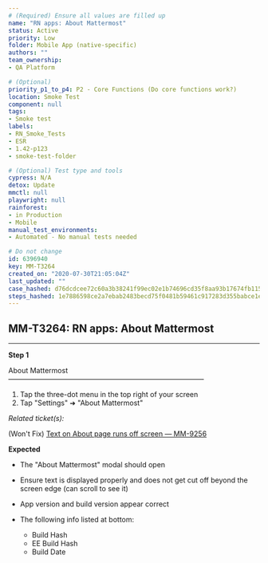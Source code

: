 ```yaml
---
# (Required) Ensure all values are filled up
name: "RN apps: About Mattermost"
status: Active
priority: Low
folder: Mobile App (native-specific)
authors: ""
team_ownership: 
- QA Platform

# (Optional)
priority_p1_to_p4: P2 - Core Functions (Do core functions work?)
location: Smoke Test
component: null
tags: 
- Smoke test
labels: 
- RN_Smoke_Tests
- ESR
- 1.42-p123
- smoke-test-folder

# (Optional) Test type and tools
cypress: N/A
detox: Update
mmctl: null
playwright: null
rainforest: 
- in Production
- Mobile
manual_test_environments: 
- Automated - No manual tests needed

# Do not change
id: 6396940
key: MM-T3264
created_on: "2020-07-30T21:05:04Z"
last_updated: ""
case_hashed: d76dcdcee72c60a3b38241f99ec02e1b74696cd35f8aa93b17674fb11503274be81c2eba660bceea27decd08330fb123
steps_hashed: 1e7886598ce2a7ebab2483becd75f0481b59461c917283d355babce1e75874b283dc2574a7209cd7a37dc1cbb9116fd3
---
```


<!-- (Auto-generated) Based on frontmatter's "key" and "name" -->

## MM-T3264: RN apps: About Mattermost

---

**Step 1**

About Mattermost\
————————————————————————————

1. Tap the three-dot menu in the top right of your screen
2. Tap "Settings" ➜ "About Mattermost"

_Related ticket(s):_

(Won't Fix) [Text on About page runs off screen — MM-9256](https://mattermost.atlassian.net/browse/MM-9256)

**Expected**

- The "About Mattermost" modal should open

- Ensure text is displayed properly and does not get cut off beyond the screen edge (can scroll to see it)

- App version and build version appear correct

- The following info listed at bottom:

  - Build Hash
  - EE Build Hash
  - Build Date
